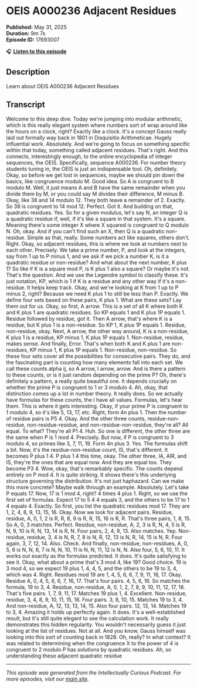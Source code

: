 # OEIS A000236 Adjacent Residues

**Published:** May 31, 2025  
**Duration:** 9m 7s  
**Episode ID:** 17693007

🎧 **[Listen to this episode](https://intellectuallycurious.buzzsprout.com/2529712/episodes/17693007-oeis-a000236-adjacent-residues)**

## Description

Learn about OEIS A000236 Adjacent Residues

## Transcript

Welcome to this deep dive. Today we're jumping into modular arithmetic, which is this really elegant system where numbers sort of wrap around like the hours on a clock, right? Exactly like a clock. It's a concept Gauss really laid out formally way back in 1801 in Disquisitio Arithmeticae. Hugely influential work. Absolutely. And we're going to focus on something specific within that today, something called adjacent residues. That's right. And this connects, interestingly enough, to the online encyclopedia of integer sequences, the OEIS. Specifically, sequence A000236. For number theory students tuning in, the OEIS is just an indispensable tool. Oh, definitely. Okay, so before we get lost in sequences, maybe we should pin down the basics, like congruence modulo M. Good idea. So A is congruent to B modulo M. Well, it just means A and B have the same remainder when you divide them by M, or you could say M divides their difference, M minus B. Okay, like 38 and 14 modulo 12. They both leave a remainder of 2. Exactly. So 38 is congruent to 14 mod 12. Perfect. Got it. And building on that, quadratic residues. Yes. So for a given modulus, let's say N, an integer Q is a quadratic residue if, well, if it's like a square in that system. It's a square. Meaning there's some integer X where X squared is congruent to Q modulo N. Oh, okay. And if you can't find such an X, then Q is a quadratic non-residue. Simple as that, really. Some numbers act like squares, others don't. Right. Okay, so adjacent residues, this is where we look at numbers next to each other. Precisely. We take a prime number, P, and look at the integers, say from 1 up to P minus 1, and we ask if we pick a number K, is it a quadratic residue or non-residue? And what about the next number, K plus 1? So like if K is a square mod P, is K plus 1 also a square? Or maybe it's not. That's the question. And we use the Legendre symbol to classify these. It's just notation, KP, which is 1 if K is a residue and any other way if it's a non-residue. It helps keep track. Okay, and we're looking at K from 1 up to P minus 2, right? Because we need K plus 1 to still be less than P. Exactly. We define four sets based on these pairs, K plus 1. What are these sets? Lay them out for us. Okay, so first, A arrow. This is a set of all K where both K and K plus 1 are quadratic residues. So KP equals 1 and K plus 1P equals 1. Residue followed by residue, got it. Then A arrow, that's where K is a residue, but K plus 1 is a non-residue. So KP 1, K plus 1P equals 1. Residue, non-residue, okay. Next, A arrow, the other way around, K is a non-residue, K plus 1 is a residue, KP minus 1, K plus 1P equals 1. Non-residue, residue, makes sense. And finally, Error. That's when both K and K plus 1 are non-residues, KP minus 1, K plus 1P equals 1. Non-residue, non-residue. So these four sets cover all the possibilities for consecutive pairs. They do, and the fascinating part is counting how many elements fall into each set. We call these counts alpha ij, so A arrow, I arrow, arrow. And is there a pattern to these counts, or is it just random depending on the prime P? Oh, there's definitely a pattern, a really quite beautiful one. It depends crucially on whether the prime P is congruent to 1 or 3 modulo 4. Ah, okay, that distinction comes up a lot in number theory. It really does. So we actually have formulas for these counts, the I have all values. Formulas, let's hear them. This is where it gets interesting. Okay, if your prime P is congruent to 1 modulo 4, so it's like 5, 13, 17, etc. Right, form 4n plus 1. Then the number of residue pairs is P5 4. Okay. And the other three counts, residue-non-residue, non-residue-residue, and non-residue-non-residue, they're all? All equal. To what? They're all P1 4. Huh. So one is different, the other three are the same when P is 1 mod 4. Precisely. But now, if P is congruent to 3 modulo 4, so primes like 3, 7, 11, 19. Form 4n plus 3. Yes. The formulas shift a bit. Now, it's the residue-non-residue count, IS, that's different. It becomes P plus 1 4. P plus 1 4 this time, okay. The other three, IA, AIR, and IS, they're the ones that are equal now. And they are equal too. They become P3 4. Wow, okay, that's remarkably specific. The counts depend entirely on P mod 4. It is quite striking. It shows there's this underlying structure governing the distribution. It's not just haphazard. Can we make this more concrete? Maybe walk through an example. Absolutely. Let's take P equals 17. Now, 17 is 1 mod 4, right? 4 times 4 plus 1. Right, so we use the first set of formulas. Expect 17 to 5 4 4 equals 3, and the others to be 17 to 1 4 equals 4. Exactly. So first, you list the quadratic residues mod 17. They are 1, 2, 4, 8, 9, 13, 15, 16. Okay. Now we look for adjacent pairs. Residue, residue, A, 0, 1, 2 is R, R, 8, 9 is R, R, 15, 16 is R, R. That's three pairs, 1, 8, 15. So A, 0, 3 matches. Perfect. Residue, non-residue, A, 2, 3 is R, N, 4, 5 is R, N, 9, 10 is R, N, 13, 14 is R, N. Four pairs, 2, 4, 9, 13. Also matches. Yep. Non-residue, residue, 3, 4 is N, R, 7, 8 is N, R, 12, 13 is N, R, 14, 15 is N, R. Four again, 3, 7, 12, 14. Also. Check. And finally, non-residue, non-residues, A, 0, 5, 6 is N, N, 6, 7 is N, N, 10, 11 is N, N, 11, 12 is N, N. Also four, 5, 6, 10, 11. It works out exactly as the formulas predicted. It does. It's quite satisfying to see it. Okay, what about a prime that's 3 mod 4, like 19? Good choice. 19 is 3 mod 4, so we expect 19 plus 1, 4, 4, 5, and the others to be 19 to 3, 4, which was 4. Right. Residues mod 19 are 1, 4, 5, 6, 6, 7, 9, 11, 16, 17. Okay. Residue A, 0, 4, 5, 6, 6, 7, 16, 17. That's four pairs. 4, 5, 6, 16. So matches the formula, 19 to 3, 4. Residue, non-residue, A, 0, 1, 2, 7, 8, 9, 10, 11, 12, 17, 18. That's five pairs. 1, 7, 9, 11, 17. Matches 19 plus 1, 4. Excellent. Non-residue, residue, 3, 4, 8, 9, 10, 11, 15, 16. Four pairs. 3, 8, 10, 15. Matches 19 to 3, 4. And non-residue, A, 12, 13, 13, 14, 15. Also four pairs. 12, 13, 14. Matches 19 to 3, 4. Amazing it holds up perfectly again. It does. It's a well-established result, but it's still quite elegant to see the calculation work. It really demonstrates this hidden regularity. You wouldn't necessarily guess it just looking at the list of residues. Not at all. And you know, Gauss himself was looking into this sort of counting back in 1828. Oh, really? In what context? It was related to determining when the congruence X to the power of 4 is congruent to 2 modulo P has solutions by quadratic residues. Ah, so understanding these adjacent quadratic residue

---
*This episode was generated from the Intellectually Curious Podcast. For more episodes, visit our [main site](https://intellectuallycurious.buzzsprout.com).*
